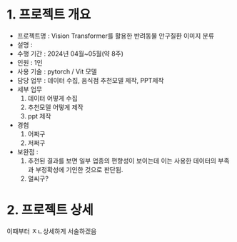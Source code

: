 # 1. 프로젝트 개요
- 프로젝트명 : Vision Transformer를 활용한 반려동물 안구질환 이미지 분류
- 설명 : 
- 수행 기간 : 2024년 04월~05월(약 8주)
- 인원 : 1인
- 사용 기술 : pytorch / Vit 모델
- 담당 업무 : 데이터 수집, 음식점 추천모델 제작, PPT제작 
- 세부 업무
  1) 데이터 어떻게 수집
  2) 추천모델 어떻게 제작
  3) ppt 제작
- 경험
  1) 어쩌구
  2) 저쩌구
- 보완점 :
  1) 추천된 결과를 보면 일부 업종의 편향성이 보이는데 이는 사용한 데이터의 부족과 부정확성에 기인한 것으로 판단됨.
  2) 얼씨구?

# 2. 프로젝트 상세
이때부터 ㅈㄴ상세하게 서술하겠음
